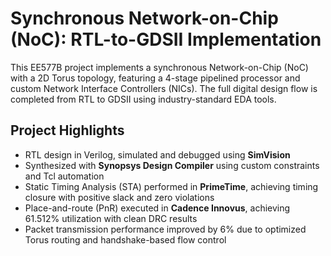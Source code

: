 # Synchronous Network-on-Chip (NoC): RTL-to-GDSII Implementation

This EE577B project implements a synchronous Network-on-Chip (NoC) with a 2D Torus topology, featuring a 4-stage pipelined processor and custom Network Interface Controllers (NICs). The full digital design flow is completed from RTL to GDSII using industry-standard EDA tools.

## Project Highlights
- RTL design in Verilog, simulated and debugged using **SimVision**
- Synthesized with **Synopsys Design Compiler** using custom constraints and Tcl automation
- Static Timing Analysis (STA) performed in **PrimeTime**, achieving timing closure with positive slack and zero violations
- Place-and-route (PnR) executed in **Cadence Innovus**, achieving 61.512% utilization with clean DRC results
- Packet transmission performance improved by 6% due to optimized Torus routing and handshake-based flow control

